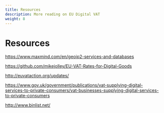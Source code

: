 ```yaml
---
title: Resources
description: More reading on EU Digital VAT 
weight: 8
---
```


Resources
============

https://www.maxmind.com/en/geoip2-services-and-databases

https://github.com/mikejolley/EU-VAT-Rates-for-Digital-Goods

http://euvataction.org/updates/

https://www.gov.uk/government/publications/vat-supplying-digital-services-to-private-consumers/vat-businesses-supplying-digital-services-to-private-consumers

http://www.binlist.net/

